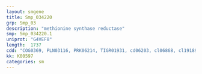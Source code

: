 ```yaml
---
layout: smgene
title: Smp_034220
grp: Smp_03
description: "methionine synthase reductase"
smp: Smp_034220.1
uniprot: "G4VEF8"
length:  1737
cdd: "COG0369, PLN03116, PRK06214, TIGR01931, cd06203, cl06868, cl19189, pfam00667"
kk: K00597
categories: sm
---
```

